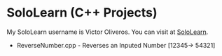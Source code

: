# SoloLearn (C++ Projects)
My SoloLearn username  is Victor Oliveros. You can visit at [SoloLearn](https://www.sololearn.com/Profile/10121892).

* ReverseNumber.cpp - Reverses an Inputed Number [12345-> 54321]
